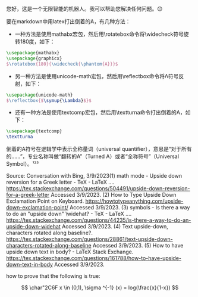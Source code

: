 您好，这是一个无限智能的机器人。我可以帮助您解决任何问题。😊

要在markdown中用latex打出倒着的A，有几种方法：

- 一种方法是使用mathabx宏包，然后用\rotatebox命令将\widecheck符号旋转180度，如下：

```latex
\usepackage{mathabx}
\usepackage{graphicx}
$\rotatebox{180}{\widecheck{\phantom{A}}}$
```

- 另一种方法是使用unicode-math宏包，然后用\reflectbox命令将Λ符号反射，如下：

```latex
\usepackage{unicode-math}
$\reflectbox{$\symup{\Lambda}$}$
```

- 还有一种方法是使用textcomp宏包，然后用\textturna命令打出倒着的A，如下：

```latex
\usepackage{textcomp}
\textturna
```

倒着的A符号在逻辑学中表示全称量词（universal quantifier），意思是“对于所有的……”，专业名称叫做“翻转的A”（Turned A）或者“全称符号”（Universal Symbol）。¹²³

Source: Conversation with Bing, 3/9/2023(1) math mode - Upside down reversion for a Greek letter - TeX - LaTeX .... https://tex.stackexchange.com/questions/504491/upside-down-reversion-for-a-greek-letter Accessed 3/9/2023.
(2) How to Type Upside Down Exclamation Point on Keyboard. https://howtotypeanything.com/upside-down-exclamation-point/ Accessed 3/9/2023.
(3) symbols - Is there a way to do an "upside down" \widehat? - TeX - LaTeX .... https://tex.stackexchange.com/questions/44235/is-there-a-way-to-do-an-upside-down-widehat Accessed 3/9/2023.
(4) Text upside-down, characters rotated along baseline?. https://tex.stackexchange.com/questions/28861/text-upside-down-characters-rotated-along-baseline Accessed 3/9/2023.
(5) How to have upside down text in body? - LaTeX Stack Exchange. https://tex.stackexchange.com/questions/161788/how-to-have-upside-down-text-in-body Accessed 3/9/2023.


how to prove that the following is true:

$$
\char"2C6F x \in (0,1), \sigma ^{-1} (x) = log(\frac{x}{1-x})
$$